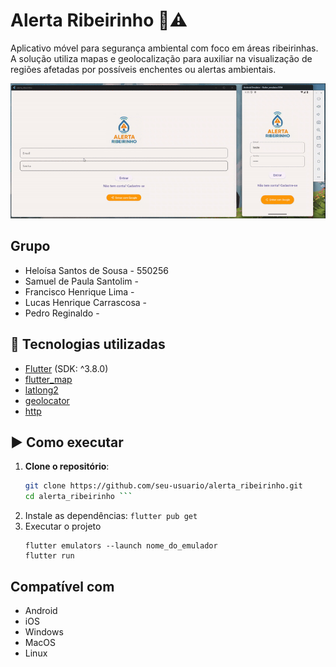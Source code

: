# Alerta Ribeirinho 📱⚠️

Aplicativo móvel para segurança ambiental com foco em áreas ribeirinhas. A solução utiliza mapas e geolocalização para auxiliar na visualização de regiões afetadas por possíveis enchentes ou alertas ambientais.

![GIF demonstrando o aplicativo alerta ribeirinho](assets/images/demo_ribeirinho.gif)

## Grupo
- Heloísa Santos de Sousa - 550256
- Samuel de Paula Santolim -
- Francisco Henrique Lima -
- Lucas Henrique Carrascosa -
- Pedro Reginaldo -

## 📱 Tecnologias utilizadas

- [Flutter](https://flutter.dev/) (SDK: ^3.8.0)
- [flutter_map](https://pub.dev/packages/flutter_map)
- [latlong2](https://pub.dev/packages/latlong2)
- [geolocator](https://pub.dev/packages/geolocator)
- [http](https://pub.dev/packages/http)

## ▶️ Como executar
1. **Clone o repositório**:
   ```bash
   git clone https://github.com/seu-usuario/alerta_ribeirinho.git
   cd alerta_ribeirinho ```
2. Instale as dependências:
   ``` flutter pub get ```
3. Executar o projeto
     ```
     flutter emulators --launch nome_do_emulador
     flutter run
   ```
## Compatível com
- Android
- iOS
- Windows
- MacOS
- Linux
